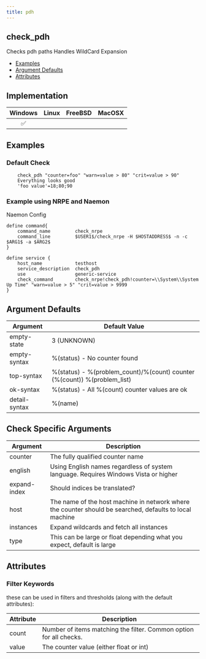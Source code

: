 ```yaml
---
title: pdh
---
```


## check_pdh

Checks pdh paths Handles WildCard Expansion

- [Examples](#examples)
- [Argument Defaults](#argument-defaults)
- [Attributes](#attributes)

## Implementation

| Windows            | Linux | FreeBSD | MacOSX |
|:------------------:|:-----:|:-------:|:------:|
| :white_check_mark: |       |         |        |

## Examples

### Default Check

		check_pdh "counter=foo" "warn=value > 80" "crit=value > 90"
		Everything looks good
		'foo value'=18;80;90

### Example using NRPE and Naemon

Naemon Config

    define command{
        command_name         check_nrpe
        command_line         $USER1$/check_nrpe -H $HOSTADDRESS$ -n -c $ARG1$ -a $ARG2$
    }

    define service {
        host_name            testhost
        service_description  check_pdh
        use                  generic-service
        check_command        check_nrpe!check_pdh!counter=\\System\\System Up Time" "warn=value > 5" "crit=value > 9999
    }

## Argument Defaults

| Argument      | Default Value                                                            |
| ------------- | ------------------------------------------------------------------------ |
| empty-state   | 3 (UNKNOWN)                                                              |
| empty-syntax  | %(status) - No counter found                                             |
| top-syntax    | %(status) - %(problem_count)/%(count) counter (%(count)) %(problem_list) |
| ok-syntax     | %(status) - All %(count) counter values are ok                           |
| detail-syntax | %(name)                                                                  |

## Check Specific Arguments

| Argument     | Description                                                                                            |
| ------------ | ------------------------------------------------------------------------------------------------------ |
| counter      | The fully qualified counter name                                                                       |
| english      | Using English names regardless of system language. Requires Windows Vista or higher                    |
| expand-index | Should indices be translated?                                                                          |
| host         | The name of the host machine in network where the counter should be searched, defaults to local machine |
| instances    | Expand wildcards and fetch all instances                                                               |
| type         | This can be large or float depending what you expect, default is large                                 |

## Attributes

### Filter Keywords

these can be used in filters and thresholds (along with the default attributes):

| Attribute | Description                                                        |
| --------- | ------------------------------------------------------------------ |
| count     | Number of items matching the filter. Common option for all checks. |
| value     | The counter value (either float or int)                            |
